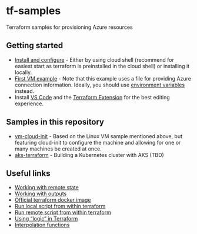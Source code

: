 # tf-samples
Terraform samples for provisioning Azure resources

## Getting started
* [Install and configure](https://docs.microsoft.com/en-us/azure/virtual-machines/linux/terraform-install-configure?toc=%2Fen-us%2Fazure%2Fterraform%2Ftoc.json&bc=%2Fen-us%2Fazure%2Fbread%2Ftoc.json) - Either by using cloud shell (recommend for easiest start as terraform is preinstalled in the cloud shell) or installing it locally.
* [First VM example](https://docs.microsoft.com/en-us/azure/virtual-machines/linux/terraform-create-complete-vm?toc=%2Fen-us%2Fazure%2Fterraform%2Ftoc.json&bc=%2Fen-us%2Fazure%2Fbread%2Ftoc.json) - Note that this example uses a file for providing Azure connection information. Ideally, you should use [environment variables](https://docs.microsoft.com/en-us/azure/virtual-machines/linux/terraform-install-configure?toc=%2Fen-us%2Fazure%2Fterraform%2Ftoc.json&bc=%2Fen-us%2Fazure%2Fbread%2Ftoc.json#configure-terraform-environment-variables) instead.
* Install [VS Code](https://code.visualstudio.com/) and the [Terraform Extension](https://docs.microsoft.com/en-us/azure/terraform/terraform-vscode-extension) for the best editing experience. 

## Samples in this repository

* [vm-cloud-init](./cloud-init/README.md) - Based on the Linux VM sample mentioned above, but featuring cloud-init to configure the machine and allowing for one or many machines be created at once.
* [aks-terraform](./aks-terraform/README.md) - Building a Kubernetes cluster with AKS (TBD) 

## Useful links

* [Working with remote state](https://docs.microsoft.com/en-us/azure/terraform/terraform-backend)
* [Working with outputs](https://www.terraform.io/docs/commands/output.html)
* [Official terraform docker image](https://hub.docker.com/r/hashicorp/terraform/)
* [Run local script from within terraform](https://www.terraform.io/docs/provisioners/local-exec.html)
* [Run remote script from within terraform](https://www.terraform.io/docs/provisioners/remote-exec.html)
* [Using “logic” in Terraform](https://blog.gruntwork.io/terraform-tips-tricks-loops-if-statements-and-gotchas-f739bbae55f9)
* [Interpolation functions](https://www.terraform.io/docs/configuration/interpolation.html)
